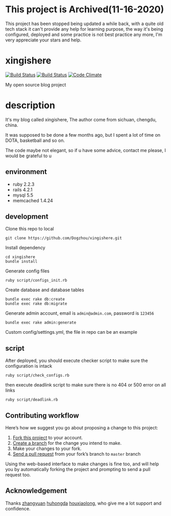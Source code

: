 # This project is Archived(11-16-2020)

This project has been stopped being updated a while back, with a quite old tech stack it can't provide any help for learning purpose, the way it's being configured, deployed and some practice is not best practice any more, I'm very appreciate your stars and help.

xingishere
======

[![Build Status](https://travis-ci.org/Dogzhou/xingishere.svg)](https://travis-ci.org/Dogzhou/xingishere)
[![Build Status](https://snap-ci.com/Dogzhou/xingishere/branch/master/build_image)](https://snap-ci.com/Dogzhou/xingishere/branch/master)
[![Code Climate](https://codeclimate.com/github/Dogzhou/xingishere/badges/gpa.svg)](https://codeclimate.com/github/Dogzhou/xingishere)

My open source blog project

# description
It's my blog called xingishere, The author come from sichuan, chengdu, china.

It was supposed to be done a few months ago, but I spent a lot of time on DOTA, basketball and so on.

The code maybe not elegant, so if u have some advice, contact me please, I would be grateful to u

## environment
* ruby 2.2.3
* rails 4.2.1
* mysql 5.5
* memcached 1.4.24

## development
Clone this repo to local

    git clone https://github.com/Dogzhou/xingishere.git

Install dependency

    cd xingishere
    bundle install

Generate config files

    ruby script/configs_init.rb

Create database and database tables

    bundle exec rake db:create
    bundle exec rake db:migrate

Generate admin account, email is `admin@admin.com`, password is `123456`

    bundle exec rake admin:generate

Custom config/settings.yml, the file in repo can be an example

## script
After deployed, you should execute checker script to make sure the configuration is intack

    ruby script/check_configs.rb

then execute deadlink script to make sure there is no 404 or 500 error on all links

    ruby script/deadlink.rb

## Contributing workflow

Here’s how we suggest you go about proposing a change to this project:

1. [Fork this project](https://help.github.com/articles/fork-a-repo/) to your account.
2. [Create a branch](https://help.github.com/articles/creating-and-deleting-branches-within-your-repository/) for the change you intend to make.
3. Make your changes to your fork.
4. [Send a pull request](https://help.github.com/articles/using-pull-requests/) from your fork’s branch to `master` branch

Using the web-based interface to make changes is fine too, and will help you by automatically forking the project and prompting to send a pull request too.

## Acknowledgement
<p>Thanks <a href="https://github.com/zhangyuan" target="_blank">zhangyuan</a> <a href="https://github.com/huhongda" target="_blank">huhongda</a> <a href="http://sosop.github.io/" target="_blank">houxiaolong</a>, who give me a lot support and confidence.</p>
